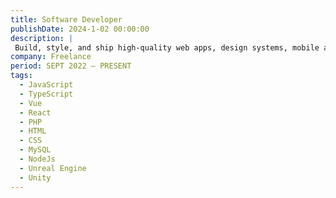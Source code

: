 ```yaml
---
title: Software Developer
publishDate: 2024-1-02 00:00:00
description: |
 Build, style, and ship high-quality web apps, design systems, mobile apps and video games for a diverse array of clients using technologies such as JavaScript, TypeScript, React, Vue, NodeJs, Unreal Engine and more. Private teacher for students who want to improve their Knowledge. Teach and mentor students.
company: Freelance
period: SEPT 2022 — PRESENT
tags:
  - JavaScript
  - TypeScript
  - Vue
  - React
  - PHP
  - HTML
  - CSS
  - MySQL
  - NodeJs
  - Unreal Engine
  - Unity
---
```


